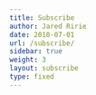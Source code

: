 ```yaml
---
title: Subscribe
author: Jared Ririe
date: 2018-07-01
url: /subscribe/
sidebar: true
weight: 3
layout: subscribe
type: fixed
---
```



